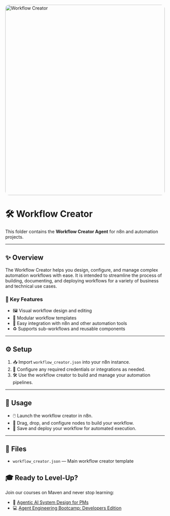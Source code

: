 <img src="https://media2.giphy.com/media/v1.Y2lkPTc5MGI3NjExYmtjYmpyaHdiYncwcXVjc21kOWNheGdsZHI2NnF3YTI1ZGZtZjE1YSZlcD12MV9pbnRlcm5hbF9naWZfYnlfaWQmY3Q9Zw/zUwHGTclRb7W/giphy.gif" alt="Workflow Creator" style="width:100%;height:600px;object-fit:cover;border-radius:12px;" />

# 🛠️ Workflow Creator

This folder contains the **Workflow Creator Agent** for n8n and automation projects.

---

## ✨ Overview
The Workflow Creator helps you design, configure, and manage complex automation workflows with ease. It is intended to streamline the process of building, documenting, and deploying workflows for a variety of business and technical use cases.

### 🚀 Key Features
- 🖼️ Visual workflow design and editing
- 🧩 Modular workflow templates
- 🔗 Easy integration with n8n and other automation tools
- ♻️ Supports sub-workflows and reusable components

---

## ⚙️ Setup
1. 📥 Import `workflow_creator.json` into your n8n instance.
2. 🔑 Configure any required credentials or integrations as needed.
3. 🛠️ Use the workflow creator to build and manage your automation pipelines.

---

## 🚦 Usage
- 🖱️ Launch the workflow creator in n8n.
- 🧩 Drag, drop, and configure nodes to build your workflow.
- 🚀 Save and deploy your workflow for automated execution.

---

## 📁 Files
- `workflow_creator.json` — Main workflow creator template

## 🎓 Ready to Level-Up?
Join our courses on Maven and never stop learning:
- 🤖 [Agentic AI System Design for PMs](https://maven.com/boring-bot/ml-system-design)
- 💻 [Agent Engineering Bootcamp: Developers Edition](https://maven.com/boring-bot/advanced-llm)

